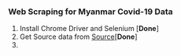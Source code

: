 <!-- To do list -->

### Web Scraping for Myanmar Covid-19 Data
1. Install Chrome Driver and Selenium [**Done**]
2. Get Source data from [Source](https://doph.maps.arcgis.com/apps/opsdashboard/index.html#/f8fb4ccc3d2d42c7ab0590dbb3fc26b8)[**Done**]
3. 